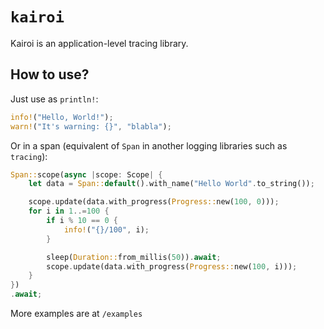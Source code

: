 # `kairoi`

Kairoi is an application-level tracing library.

## How to use?

Just use as `println!`:

```rust
info!("Hello, World!");
warn!("It's warning: {}", "blabla");
```

Or in a span (equivalent of `Span` in another logging libraries such as `tracing`):

```rust
Span::scope(async |scope: Scope| {
    let data = Span::default().with_name("Hello World".to_string());

    scope.update(data.with_progress(Progress::new(100, 0)));
    for i in 1..=100 {
        if i % 10 == 0 {
            info!("{}/100", i);
        }

        sleep(Duration::from_millis(50)).await;
        scope.update(data.with_progress(Progress::new(100, i)));
    }
})
.await;
```

More examples are at `/examples`
